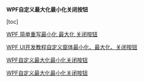 **WPF自定义最大化最小化关闭按钮**

[toc]

[WPF 简单重写最小化 最大化 关闭按钮](https://blog.csdn.net/weixin_46200144/article/details/120346334)

[WPF UI开发教程自定义窗体最小化、最大化、关闭按钮](https://blog.csdn.net/liaohaiyin/article/details/119514122)

[WPF自定义最大化最小化关闭按钮](https://blog.csdn.net/m0_37080285/article/details/83410663)

[WPF自定义最大化最小化关闭按钮](https://blog.csdn.net/m0_37080285/article/details/83410663?spm=1001.2101.3001.6661.1&utm_medium=distribute.pc_relevant_t0.none-task-blog-2%7Edefault%7ECTRLIST%7ERate-1-83410663-blog-43232467.pc_relevant_default&depth_1-utm_source=distribute.pc_relevant_t0.none-task-blog-2%7Edefault%7ECTRLIST%7ERate-1-83410663-blog-43232467.pc_relevant_default&utm_relevant_index=1)





